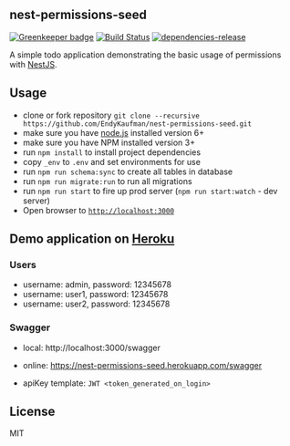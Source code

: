 ## nest-permissions-seed
[![Greenkeeper badge](https://badges.greenkeeper.io/EndyKaufman/nest-permissions-seed.svg)](https://greenkeeper.io/)
[![Build Status][travis-image]][travis-url]
[![dependencies-release][dependencies-image]][dependencies-url]


A simple todo application demonstrating the basic usage of permissions with [NestJS](https://nestjs.com).

## Usage
- clone or fork repository `git clone --recursive https://github.com/EndyKaufman/nest-permissions-seed.git`
- make sure you have [node.js](https://nodejs.org/) installed version 6+
- make sure you have NPM installed version 3+
- run `npm install` to install project dependencies
- copy `_env` to `.env` and set environments for use
- run `npm run schema:sync` to create all tables in database 
- run `npm run migrate:run` to run all migrations
- run `npm run start` to fire up prod server (`npm run start:watch` - dev server)
- Open browser to [`http://localhost:3000`](http://localhost:3000)

## Demo application on [Heroku](https://nest-permissions-seed.herokuapp.com)

### Users
- username: admin, password: 12345678
- username: user1, password: 12345678
- username: user2, password: 12345678

### Swagger
- local: http://localhost:3000/swagger
- online: https://nest-permissions-seed.herokuapp.com/swagger

- apiKey template: ```JWT <token_generated_on_login>```


## License

MIT

[travis-image]: https://travis-ci.org/EndyKaufman/nest-permissions-seed.svg?branch=master
[travis-url]: https://travis-ci.org/EndyKaufman/nest-permissions-seed
[dependencies-image]: https://david-dm.org/EndyKaufman/nest-permissions-seed/status.svg
[dependencies-url]: https://david-dm.org/EndyKaufman/nest-permissions-seed
